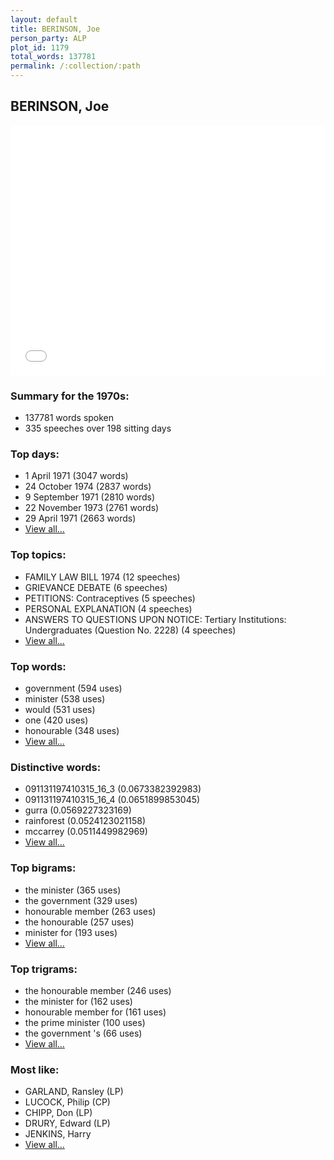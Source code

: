 ```yaml
---
layout: default
title: BERINSON, Joe
person_party: ALP
plot_id: 1179
total_words: 137781
permalink: /:collection/:path
---
```


## BERINSON, Joe

<iframe width="100%" height="400" frameborder="0" scrolling="no" src="//plot.ly/~wragge/1179.embed"></iframe>


### Summary for the 1970s:

* 137781 words spoken
* 335 speeches over 198 sitting days


### Top days:

* 1 April 1971 (3047 words)
* 24 October 1974 (2837 words)
* 9 September 1971 (2810 words)
* 22 November 1973 (2761 words)
* 29 April 1971 (2663 words)
* [View all...](days/)


### Top topics:

* FAMILY LAW BILL 1974 (12 speeches)
* GRIEVANCE DEBATE (6 speeches)
* PETITIONS: Contraceptives (5 speeches)
* PERSONAL EXPLANATION (4 speeches)
* ANSWERS TO QUESTIONS UPON NOTICE: Tertiary Institutions: Undergraduates (Question No. 2228) (4 speeches)
* [View all...](topics/)


### Top words:

* government (594 uses)
* minister (538 uses)
* would (531 uses)
* one (420 uses)
* honourable (348 uses)
* [View all...](words/)


### Distinctive words:

* 091131197410315_16_3 (0.0673382392983)
* 091131197410315_16_4 (0.0651899853045)
* gurra (0.0569227323169)
* rainforest (0.0524123021158)
* mccarrey (0.0511449982969)
* [View all...](sig_words/)


### Top bigrams:

* the minister (365 uses)
* the government (329 uses)
* honourable member (263 uses)
* the honourable (257 uses)
* minister for (193 uses)
* [View all...](bigrams/)


### Top trigrams:

* the honourable member (246 uses)
* the minister for (162 uses)
* honourable member for (161 uses)
* the prime minister (100 uses)
* the government 's (66 uses)
* [View all...](trigrams/)


### Most like:

* GARLAND, Ransley (LP)
* LUCOCK, Philip (CP)
* CHIPP, Don (LP)
* DRURY, Edward (LP)
* JENKINS, Harry 
* [View all...](similarities/)
